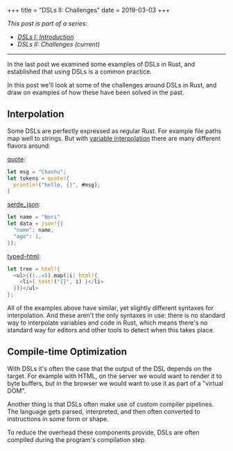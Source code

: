 +++
title = "DSLs II: Challenges"
date = 2019-03-03
+++

_This post is part of a series:_

- [_DSLs I: Introduction_](/dsls-1)
- _DSLs II: Challenges (current)_

---

In the last post we examined some examples of DSLs in Rust, and established that
using DSLs is a common practice.

In this post we'll look at some of the challenges around DSLs in Rust, and draw
on examples of how these have been solved in the past.

## Interpolation
Some DSLs are perfectly expressed as regular Rust. For example file paths map
well to strings. But with [variable
interpolation](https://en.wikipedia.org/wiki/String_interpolation) there are
many different flavors around:

[quote](https://docs.rs/quote/0.6.11/quote/):
```rust
let msg = "Chashu";
let tokens = quote!{
  println!("hello, {}", #msg);
}
```

[serde_json](https://docs.rs/serde_json/1.0.39/serde_json/#constructing-json-values):
```rust
let name = "Nori"
let data = json!{{
  "name": name,
  "age": 1,
});
```

[typed-html](https://docs.rs/typed-html/0.1.1/typed_html/#example-1):
```rust
let tree = html!{
  <ul>{(1..=5).map(|i| html!{
    <li>{ text!("{}", i) }</li>
  })}</ul>
};
```

All of the examples above have similar, yet slightly different syntaxes for
interpolation. And these aren't the only syntaxes in use: there is no standard
way to interpolate variables and code in Rust, which means there's no standard
way for editors and other tools to detect when this takes place.

## Compile-time Optimization
With DSLs it's often the case that the output of the DSL depends on the target.
For example with HTML, on the server we would want to render it to byte buffers,
but in the browser we would want to use it as part of a "virtual DOM".

Another thing is that DSLs often make use of custom compiler pipelines. The
language gets parsed, interpreted, and then often converted to instructions in
some form or shape.

To reduce the overhead these components provide, DSLs are often compiled during
the program's compilation step.
